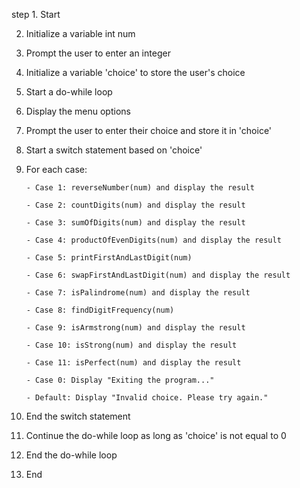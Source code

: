 step 1. Start

2. Initialize a variable int num   

3. Prompt the user to enter an integer 

4. Initialize a variable 'choice' to store the user's choice

5. Start a do-while loop

6. Display the menu options

7. Prompt the user to enter their choice and store it in 'choice'

8. Start a switch statement based on 'choice'

9. For each case:
     
       - Case 1: reverseNumber(num) and display the result
    
       - Case 2: countDigits(num) and display the result
     
       - Case 3: sumOfDigits(num) and display the result
     
       - Case 4: productOfEvenDigits(num) and display the result
     
       - Case 5: printFirstAndLastDigit(num) 
    
       - Case 6: swapFirstAndLastDigit(num) and display the result
     
       - Case 7: isPalindrome(num) and display the result
     
       - Case 8: findDigitFrequency(num) 
    
       - Case 9: isArmstrong(num) and display the result
    
       - Case 10: isStrong(num) and display the result
     
       - Case 11: isPerfect(num) and display the result
     
       - Case 0: Display "Exiting the program..."
     
       - Default: Display "Invalid choice. Please try again."

10. End the switch statement

11. Continue the do-while loop as long as 'choice' is not equal to 0

12. End the do-while loop

13. End
